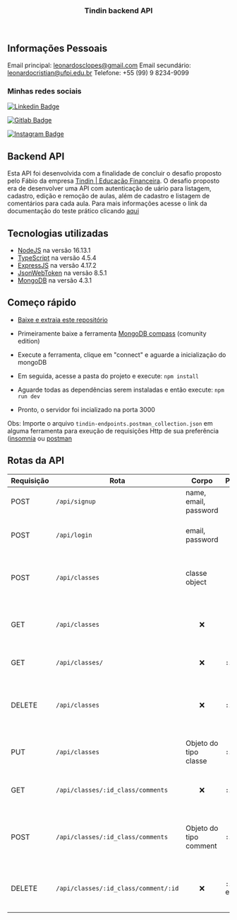 <h3 align="center">Tindin backend API</h3>
<p align="center">
</p>
<br>

## Informações Pessoais
Email principal: leonardosclopes@gmail.com
Email secundário: leonardocristian@ufpi.edu.br
Telefone: +55 (99) 9 8234-9099

### Minhas redes sociais

[![Linkedin Badge](https://img.shields.io/badge/-LeonardoCristian-blue?style=for-the-badge&logo=Linkedin&logoColor=white&link=https://www.linkedin.com/in/leonardo-cristian/)](https://www.linkedin.com/in/leonardo-cristian/) 

[![Gitlab Badge]( https://img.shields.io/badge/-leonardosclopes-330F63?style=for-the-badge&logo=gitlab&logoColor=white&link=https://gitlab.com/leonardosclopes)](https://gitlab.com/leonardosclopes)

[![Instagram Badge](https://img.shields.io/badge/-leocristian-E4405F?style=for-the-badge&logo=instagram&logoColor=white&link=https://www.instagram.com/leonardocr.a/?hl=en/)](https://www.instagram.com/leonardocr.a/?hl=en) 

## Backend API

Esta API foi desenvolvida com a finalidade de concluir o desafio proposto pelo Fábio da empresa [Tindin | Educação Financeira](https://www.tindin.com.br/). O desafio proposto era de desenvolver uma API com autenticação de uário para listagem, cadastro, edição e remoção de aulas, além de cadastro e listagem de comentários para cada aula. Para mais informações acesse o link da documentação do teste prático clicando [aqui](https://docs.google.com/document/d/1tFQiqQWtgVVOkMN4DQeQDKGogTEXTyio/edit?usp=sharing&ouid=103561000911635344377&rtpof=true&sd=true)

## Tecnologias utilizadas

- [NodeJS](https://nodejs.org/en/) na versão 16.13.1
- [TypeScript](https://www.typescriptlang.org/) na versão 4.5.4
- [ExpressJS](https://expressjs.com/) na versão 4.17.2
- [JsonWebToken](https://jwt.io/) na versão 8.5.1
- [MongoDB](https://www.mongodb.com/) na versão 4.3.1

## Começo rápido

- [Baixe e extraia este repositório](https://gitlab.com/leonardosclopes/tindin-teste-pratico.git)

- Primeiramente baixe a ferramenta [MongoDB compass](https://www.mongodb.com/products/compass) (comunity edition)
- Execute a ferramenta, clique em "connect" e aguarde a inicialização do mongoDB
- Em seguida, acesse a pasta do projeto e execute:  `npm install`
- Aguarde todas as dependências serem instaladas e então execute: `npm run dev`
- Pronto, o servidor foi incializado na porta 3000

 Obs: Importe o arquivo `tindin-endpoints.postman_collection.json` em alguma ferramenta para exeução de requisições Http de sua preferência ([insomnia](https://insomnia.rest/) ou [postman]((https://www.postman.com/))

## Rotas da API

| Requisição | Rota            | Corpo                        | Parâmetro                    | Resposta | Descrição                                      |
| ---------- | --------------- | ---------------------------- | ---------------------------- | -------- | ---------------------------------------------- |
| POST       | `/api/signup` | name, email, password      | <div align="center">❌</div> | `object` | Rota de criação de usuário                     |
| POST       | `/api/login`     | email, password               | <div align="center">❌</div> | `object` | Rota de login e autenticação do usuário                       |
| POST       | `/api/classes` | classe object                        | <div align="center">❌</div> | `object`  | Rota de criação de aulas do usuário logado   |
| GET        | `/api/classes`        | <div align="center">❌</div> | <div align="center">❌</div> | `array`  | Rota de listagem de aulas do usuário logado |
| GET        | `/api/classes/`  |  <div align="center">❌</div> | `:id` | `array` | Rota de detalhes de uma classe  |
| DELETE     | `/api/classes` | <div align="center">❌</div> | `:id`                      | 200 | Rota de remoção de uma classe e seus respectivos comentários     |
| PUT      | `/api/classes` | Objeto do tipo classe | `:id` | `object` | Rota para alteração de um atributo da aula |
| GET | `/api/classes/:id_class/comments` | <div align="center">❌</div> | `:id_class`  |`array` | Rota de listagem de comentários de uma aula |
| POST | `/api/classes/:id_class/comments` | Objeto do tipo comment | `:id_class` | <div align="center">❌</div> | Rota de criação de um comentário novo comentário |
 DELETE | `/api/classes/:id_class/comment/:id` | <div align="center">❌</div> |  `:id_class` e `: id` | 200 | Rota de remoção de um comentário de uma aula |
